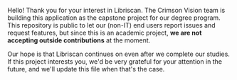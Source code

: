 Hello! Thank you for your interest in Libriscan. The Crimson Vision team is building this application as the capstone project for our degree program. This repository is public to let our (non-IT) end users report issues and request features, but since this is an academic project, **we are not accepting outside contributions** at the moment. 

Our hope is that Libriscan continues on even after we complete our studies. If this project interests you, we'd be very grateful for your attention in the future, and we'll update this file when that's the case.

